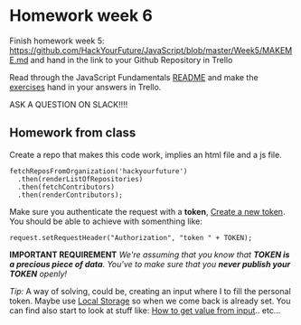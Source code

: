 # Homework week 6

Finish homework week 5: https://github.com/HackYourFuture/JavaScript/blob/master/Week5/MAKEME.md and hand in the link to your Github Repository in Trello

Read through the JavaScript Fundamentals [README](https://github.com/HackYourFuture/JavaScript/tree/master/fundamentals) and make the [exercises](https://github.com/HackYourFuture/JavaScript/blob/master/fundamentals/exercises.md) hand in your answers in Trello.

ASK A QUESTION ON SLACK!!!!

## Homework from class
Create a repo that makes this code work, implies an html file and a js file.
```
fetchReposFromOrganization('hackyourfuture')
  .then(renderListOfRepositories)
  .then(fetchContributors)
  .then(renderContributors);
```

Make sure you authenticate the request with a **token**, [Create a new token](https://help.github.com/articles/creating-a-personal-access-token-for-the-command-line/).
You should be able to achieve with somenthing like:
```
request.setRequestHeader("Authorization", "token " + TOKEN);
```

**IMPORTANT REQUIREMENT**
*We're assuming that you know that **TOKEN is a precious piece of data**.
You've to make sure that you **never publish your TOKEN** openly!*

*Tip:*
A way of solving, could be, creating an input where I to fill the personal token. Maybe use [Local Storage](https://developer.mozilla.org/en/docs/Web/API/Window/localStorage) so when we come back is already set.
You can find also start to look at stuff like: [How to get value from input](http://stackoverflow.com/questions/11563638/javascript-how-to-get-value-of-text-input-field).. etc...

